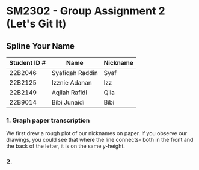 # SM2302 - Group Assignment 2 (Let's Git It)
## Spline Your Name 


| Student ID \# | Name            | Nickname |
|---------------|-----------------|----------|
| 22B2046       | Syafiqah Raddin | Syaf     |
| 22B2125       | Izznie Adanan   | Izz      |
| 22B2149       | Aqilah Rafidi   | Qila     |  
| 22B9014       | Bibi Junaidi    | Bibi     |

### 1. Graph paper transcription

We first drew a rough plot of our nicknames on paper. If you observe our drawings, you could see that where the line connects- both in the front and the back of the letter, it is on the same y-height. 

### 2. 


